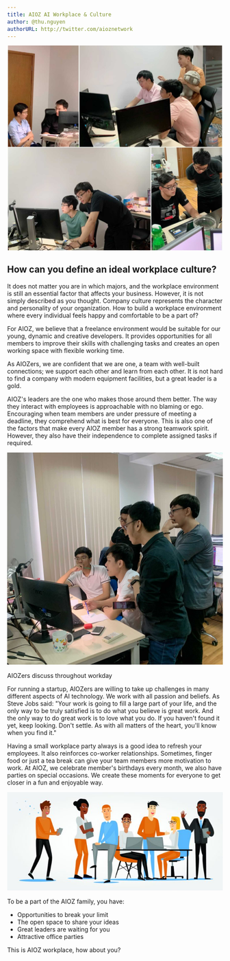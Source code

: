 ```yaml
---
title: AIOZ AI Workplace & Culture
author: @thu.nguyen
authorURL: http://twitter.com/aioznetwork
---
```


![](assets/2021-03-29-aioz-ai-workplace/team1.png)
<!--truncate-->

## How can you define an ideal workplace culture?
It does not matter you are in which majors, and the workplace environment is still an essential factor that affects your business. However, it is not simply described as you thought. Company culture represents the character and personality of your organization. How to build a workplace environment where every individual feels happy and comfortable to be a part of?

For AIOZ, we believe that a freelance environment would be suitable for our young, dynamic and creative developers. It provides opportunities for all members to improve their skills with challenging tasks and creates an open working space with flexible working time.

As AIOZers, we are confident that we are one, a team with well-built connections; we support each other and learn from each other. It is not hard to find a company with modern equipment facilities, but a great leader is a gold.

AIOZ's leaders are the one who makes those around them better. The way they interact with employees is approachable with no blaming or ego. Encouraging when team members are under pressure of meeting a deadline, they comprehend what is best for everyone. This is also one of the factors that make every AIOZ member has a strong teamwork spirit. However, they also have their independence to complete assigned tasks if required.

![assets/2021-03-29-aioz-ai-workplace/team2.png](assets/2021-03-29-aioz-ai-workplace/team2.png)

AIOZers discuss throughout workday

For running a startup, AIOZers are willing to take up challenges in many different aspects of AI technology. We work with all passion and beliefs. As Steve Jobs said: "Your work is going to fill a large part of your life, and the only way to be truly satisfied is to do what you believe is great work. And the only way to do great work is to love what you do. If you haven't found it yet, keep looking. Don't settle. As with all matters of the heart, you'll know when you find it."

Having a small workplace party always is a good idea to refresh your employees. It also reinforces co-worker relationships. Sometimes, finger food or just a tea break can give your team members more motivation to work. At AIOZ, we celebrate member's birthdays every month, we also have parties on special occasions. We create these moments for everyone to get closer in a fun and enjoyable way.

![assets/2021-03-29-aioz-ai-workplace/team3.png](assets/2021-03-29-aioz-ai-workplace/team3.png)

To be a part of the AIOZ family, you have:   

- Opportunities to break your limit
- The open space to share your ideas
- Great leaders are waiting for you
- Attractive office parties

This is AIOZ workplace, how about you?
